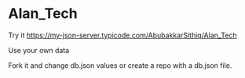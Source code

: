 # Alan_Tech

Try it
https://my-json-server.typicode.com/AbubakkarSithiq/Alan_Tech

Use your own data

Fork it and change db.json values or create a repo with a db.json file.
